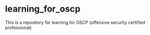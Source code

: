 # learning_for_oscp
This is a repository for learning for OSCP (offensive security certified professional)
